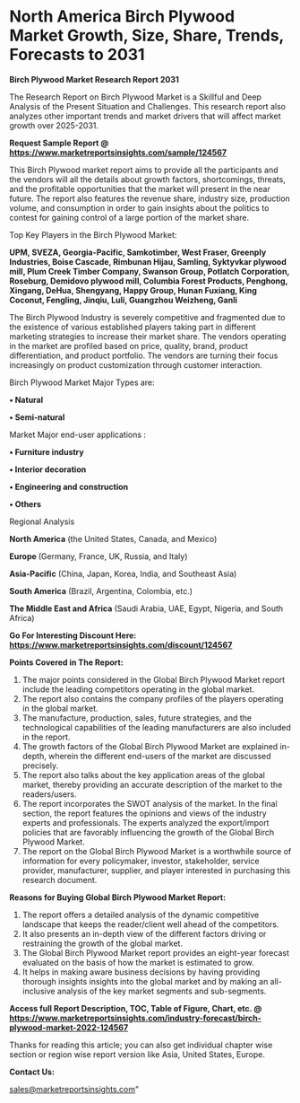 # North America Birch Plywood Market Growth, Size, Share, Trends, Forecasts to 2031

<strong>Birch Plywood Market Research Report 2031</strong>

The Research Report on Birch Plywood Market is a Skillful and Deep Analysis of the Present Situation and Challenges. This research report also analyzes other important trends and market drivers that will affect market growth over 2025-2031.

<strong>Request Sample Report @ <a href=https://www.marketreportsinsights.com/sample/124567>https://www.marketreportsinsights.com/sample/124567</a></strong>

This Birch Plywood market report aims to provide all the participants and the vendors will all the details about growth factors, shortcomings, threats, and the profitable opportunities that the market will present in the near future. The report also features the revenue share, industry size, production volume, and consumption in order to gain insights about the politics to contest for gaining control of a large portion of the market share.

Top Key Players in the Birch Plywood Market:

<strong>UPM, SVEZA, Georgia-Pacific, Samkotimber, West Fraser, Greenply Industries, Boise Cascade, Rimbunan Hijau, Samling, Syktyvkar plywood mill, Plum Creek Timber Company, Swanson Group, Potlatch Corporation, Roseburg, Demidovo plywood mill, Columbia Forest Products, Penghong, Xingang, DeHua, Shengyang, Happy Group, Hunan Fuxiang, King Coconut, Fengling, Jinqiu, Luli, Guangzhou Weizheng, Ganli</strong>

The Birch Plywood Industry is severely competitive and fragmented due to the existence of various established players taking part in different marketing strategies to increase their market share. The vendors operating in the market are profiled based on price, quality, brand, product differentiation, and product portfolio. The vendors are turning their focus increasingly on product customization through customer interaction.

Birch Plywood Market Major Types are:

<strong>• Natural

• Semi-natural</strong>

Market Major end-user applications :

<strong>• Furniture industry

• Interior decoration

• Engineering and construction

• Others</strong>

Regional Analysis

</u><strong><b>North America</b></strong> (the United States, Canada, and Mexico)

<strong><b>Europe </b></strong>(Germany, France, UK, Russia, and Italy)

<strong><b>Asia-Pacific</b></strong> (China, Japan, Korea, India, and Southeast Asia)

<strong><b>South America</b></strong> (Brazil, Argentina, Colombia, etc.)

<strong><b>The Middle East and Africa</b></strong> (Saudi Arabia, UAE, Egypt, Nigeria, and South Africa)

<strong>Go For Interesting Discount Here: <a href=https://www.marketreportsinsights.com/discount/124567>https://www.marketreportsinsights.com/discount/124567</a></strong>

<strong>Points Covered in The Report:</strong>
<ol>
  <li>The major points considered in the Global Birch Plywood Market report include the leading competitors operating in the global market.</li>
  <li>The report also contains the company profiles of the players operating in the global market.</li>
  <li>The manufacture, production, sales, future strategies, and the technological capabilities of the leading manufacturers are also included in the report.</li>
  <li>The growth factors of the Global Birch Plywood Market are explained in-depth, wherein the different end-users of the market are discussed precisely.</li>
  <li>The report also talks about the key application areas of the global market, thereby providing an accurate description of the market to the readers/users.</li>
  <li>The report incorporates the SWOT analysis of the market. In the final section, the report features the opinions and views of the industry experts and professionals. The experts analyzed the export/import policies that are favorably influencing the growth of the Global Birch Plywood Market.</li>
  <li>The report on the Global Birch Plywood Market is a worthwhile source of information for every policymaker, investor, stakeholder, service provider, manufacturer, supplier, and player interested in purchasing this research document.</li>
</ol>
<strong>Reasons for Buying Global Birch Plywood Market Report:</strong>

<ol>
  <li>The report offers a detailed analysis of the dynamic competitive landscape that keeps the reader/client well ahead of the competitors.</li>
  <li>It also presents an in-depth view of the different factors driving or restraining the growth of the global market.</li>
  <li>The Global Birch Plywood Market report provides an eight-year forecast evaluated on the basis of how the market is estimated to grow.</li>
  <li>It helps in making aware business decisions by having providing thorough insights insights into the global market and by making an all-inclusive analysis of the key market segments and sub-segments.</li>
</ol>
<strong>Access full Report Description, TOC, Table of Figure, Chart, etc. @ <a href=https://www.marketreportsinsights.com/industry-forecast/birch-plywood-market-2022-124567>https://www.marketreportsinsights.com/industry-forecast/birch-plywood-market-2022-124567</a></strong>


Thanks for reading this article; you can also get individual chapter wise section or region wise report version like Asia, United States, Europe.

<strong>Contact Us:</strong>

sales@marketreportsinsights.com"
